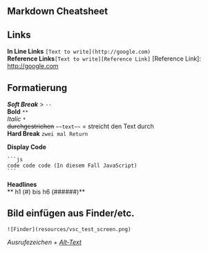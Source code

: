 ## Markdown Cheatsheet

## **Links**

**In Line Links** `[Text to write](http://google.com)`  
**Reference Links**`[Text to write][Reference Link]`
[Reference Link]: http://google.com

## **Formatierung**

_**Soft Break**_ > `··`  
**Bold** `**`  
_Italic_ `*`  
~~durchgestrichen~~ `~~text~~` = streicht den Text durch  
**Hard Break** `zwei mal Return`

**Display Code**

````
```js
code code code (In diesem Fall JavaScript)
```
````

**Headlines**  
** h1 (#) bis h6 (######)**

## **Bild einfügen aus Finder/etc.**

```
![Finder](resources/vsc_test_screen.png)
```

_Ausrufezeichen + [Alt-Text](Link)_
